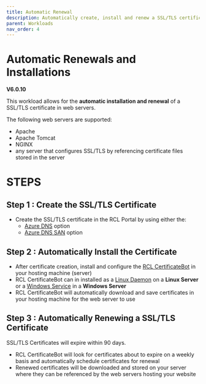 ```yaml
---
title: Automatic Renewal
description: Automatically create, install and renew a SSL/TLS certificates in Web Servers
parent: Workloads
nav_order: 4
---
```


# Automatic Renewals and Installations

**V6.0.10**

This workload allows for the **automatic installation and renewal** of a SSL/TLS certificate in web servers.

The following web servers are supported:

- Apache
- Apache Tomcat
- NGINX
- any server that configures SSL/TLS by referencing certificate files stored in the server

# STEPS

## Step 1 : Create the SSL/TLS Certificate

- Create the SSL/TLS certificate in the RCL Portal by using either the:
    - [Azure DNS](../portal/azure-dns.md) option
    - [Azure DNS SAN](../portal/azure-dns-san.md) option

## Step 2 : Automatically Install the Certificate

- After certificate creation, install and configure the [RCL CertificateBot](../certbot/certbot.md) in your hosting machine (server) 
- RCL CertificateBot can in installed as a [Linux Daemon](../certbot/linux-daemon.md) on a **Linux Server** or a [Windows Service](../certbot/windows-service.md) in a **Windows Server**  
- RCL CertificateBot will automatically download and save certificates in your hosting machine for the web server to use

## Step 3 : Automatically Renewing a SSL/TLS Certificate

SSL/TLS Certificates will expire within 90 days. 

- RCL CertificateBot will look for certificates about to expire on a weekly basis and automatically schedule certificates for renewal 
- Renewed certificates will be downloaded and stored on your server where they can be referenced by the web servers hosting your website